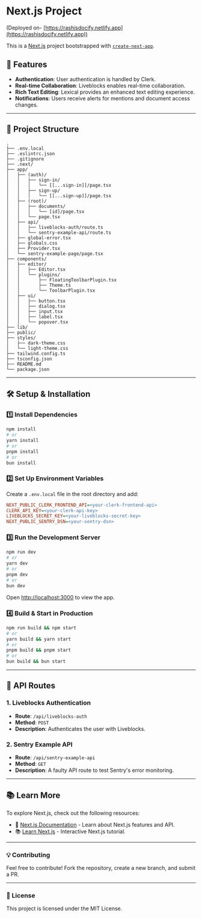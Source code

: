 # Next.js Project 
(Deployed on- [https://rashisdocify.netlify.app](https://rashisdocify.netlify.app))

This is a [Next.js](https://nextjs.org/) project bootstrapped with [`create-next-app`](https://github.com/vercel/next.js/tree/canary/packages/create-next-app).

## 🚀 Features

- **Authentication**: User authentication is handled by Clerk.
- **Real-time Collaboration**: Liveblocks enables real-time collaboration.
- **Rich Text Editing**: Lexical provides an enhanced text editing experience.
- **Notifications**: Users receive alerts for mentions and document access changes.

---

## 📂 Project Structure

```
.
├── .env.local
├── .eslintrc.json
├── .gitignore
├── .next/
├── app/
│   ├── (auth)/
│   │   ├── sign-in/
│   │   │   └── [[...sign-in]]/page.tsx
│   │   ├── sign-up/
│   │   │   └── [[...sign-up]]/page.tsx
│   ├── (root)/
│   │   ├── documents/
│   │   │   └── [id]/page.tsx
│   │   └── page.tsx
│   ├── api/
│   │   ├── liveblocks-auth/route.ts
│   │   └── sentry-example-api/route.ts
│   ├── global-error.tsx
│   ├── globals.css
│   ├── Provider.tsx
│   └── sentry-example-page/page.tsx
├── components/
│   ├── editor/
│   │   ├── Editor.tsx
│   │   └── plugins/
│   │       ├── FloatingToolbarPlugin.tsx
│   │       ├── Theme.ts
│   │       └── ToolbarPlugin.tsx
│   ├── ui/
│   │   ├── button.tsx
│   │   ├── dialog.tsx
│   │   ├── input.tsx
│   │   ├── label.tsx
│   │   └── popover.tsx
├── lib/
├── public/
├── styles/
│   ├── dark-theme.css
│   └── light-theme.css
├── tailwind.config.ts
├── tsconfig.json
├── README.md
└── package.json
```

---

## 🛠 Setup & Installation

### 1️⃣ Install Dependencies
```bash
npm install
# or
yarn install
# or
pnpm install
# or
bun install
```

### 2️⃣ Set Up Environment Variables
Create a `.env.local` file in the root directory and add:
```ini
NEXT_PUBLIC_CLERK_FRONTEND_API=<your-clerk-frontend-api>
CLERK_API_KEY=<your-clerk-api-key>
LIVEBLOCKS_SECRET_KEY=<your-liveblocks-secret-key>
NEXT_PUBLIC_SENTRY_DSN=<your-sentry-dsn>
```

### 3️⃣ Run the Development Server
```bash
npm run dev
# or
yarn dev
# or
pnpm dev
# or
bun dev
```
Open [http://localhost:3000](http://localhost:3000) to view the app.

### 4️⃣ Build & Start in Production
```bash
npm run build && npm start
# or
yarn build && yarn start
# or
pnpm build && pnpm start
# or
bun build && bun start
```

---

## 📡 API Routes

### 1. **Liveblocks Authentication**
- **Route**: `/api/liveblocks-auth`
- **Method**: `POST`
- **Description**: Authenticates the user with Liveblocks.

### 2. **Sentry Example API**
- **Route**: `/api/sentry-example-api`
- **Method**: `GET`
- **Description**: A faulty API route to test Sentry's error monitoring.

---

## 📚 Learn More

To explore Next.js, check out the following resources:

- 📖 [Next.js Documentation](https://nextjs.org/docs) - Learn about Next.js features and API.
- 📚 [Learn Next.js](https://nextjs.org/learn) - Interactive Next.js tutorial.

---

### 💡 Contributing

Feel free to contribute! Fork the repository, create a new branch, and submit a PR.

---

### 📜 License

This project is licensed under the MIT License.
